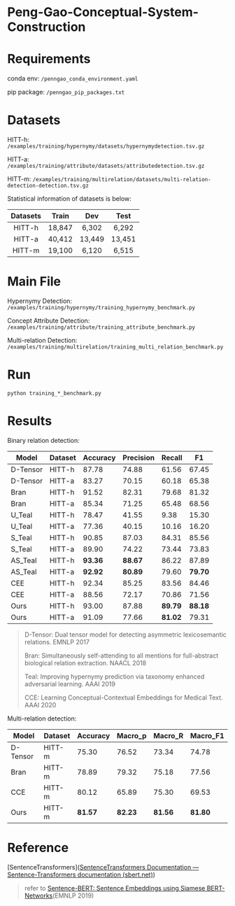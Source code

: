 # Peng-Gao-Conceptual-System-Construction

# Requirements

conda env: `/penngao_conda_environment.yaml`

pip package: `/penngao_pip_packages.txt`

# Datasets

HITT-h: `/examples/training/hypernymy/datasets/hypernymydetection.tsv.gz`

HITT-a: `/examples/training/attribute/datasets/attributedetection.tsv.gz`

HITT-m: `/examples/training/multirelation/datasets/multi-relation-detection-detection.tsv.gz`

Statistical information of datasets is below:

| Datasets | Train  |  Dev   |  Test  |
| :------: | :----: | :----: | :----: |
|  HITT-h  | 18,847 | 6,302  | 6,292  |
|  HITT-a  | 40,412 | 13,449 | 13,451 |
|  HITT-m  | 19,100 | 6,120  | 6,515  |

# Main File

Hypernymy Detection: `/examples/training/hypernymy/training_hypernymy_benchmark.py`

Concept Attribute Detection: `/examples/training/attribute/training_attribute_benchmark.py`

Multi-relation Detection: `/examples/training/multirelation/training_multi_relation_benchmark.py`

# Run

```
python training_*_benchmark.py
```

# Results

Binary relation detection:

| Model    | Dataset | Accuracy  | Precision | Recall    | F1        |
| -------- | ------- | --------- | --------- | --------- | --------- |
| D-Tensor | HITT-h  | 87.78     | 74.88     | 61.56     | 67.45     |
| D-Tensor | HITT-a  | 83.27     | 70.15     | 60.18     | 65.38     |
| Bran     | HITT-h  | 91.52     | 82.31     | 79.68     | 81.32     |
| Bran     | HITT-a  | 85.34     | 71.25     | 65.48     | 68.56     |
| U_Teal   | HITT-h  | 78.47     | 41.55     | 9.38      | 15.30     |
| U_Teal   | HITT-a  | 77.36     | 40.15     | 10.16     | 16.20     |
| S_Teal   | HITT-h  | 90.85     | 87.03     | 84.31     | 85.56     |
| S_Teal   | HITT-a  | 89.90     | 74.22     | 73.44     | 73.83     |
| AS_Teal  | HITT-h  | **93.36** | **88.67** | 86.22     | 87.89     |
| AS_Teal  | HITT-a  | **92.92** | **80.89** | 79.60     | **79.70** |
| CEE      | HITT-h  | 92.34     | 85.25     | 83.56     | 84.46     |
| CEE      | HITT-a  | 88.56     | 72.17     | 70.86     | 71.56     |
| Ours     | HITT-h  | 93.00     | 87.88     | **89.79** | **88.18** |
| Ours     | HITT-a  | 91.09     | 77.66     | **81.02** | 79.31     |

> D-Tensor: Dual tensor model for detecting asymmetric lexicosemantic relations. EMNLP 2017
>
> Bran: Simultaneously self-attending to all mentions for full-abstract biological relation extraction. NAACL 2018
>
> Teal: Improving hypernymy prediction via taxonomy enhanced adversarial learning. AAAI 2019
>
> CCE: Learning Conceptual-Contextual Embeddings for Medical Text. AAAI 2020

Multi-relation detection:

| Model    | Dataset | Accuracy  | Macro_p   | Macro_R   | Macro_F1  |
| -------- | ------- | --------- | --------- | --------- | --------- |
| D-Tensor | HITT-m  | 75.30     | 76.52     | 73.34     | 74.78     |
| Bran     | HITT-m  | 78.89     | 79.32     | 75.18     | 77.56     |
| CCE      | HITT-m  | 80.12     | 65.89     | 75.30     | 69.53     |
| Ours     | HITT-m  | **81.57** | **82.23** | **81.56** | **81.80** |

# Reference

[SentenceTransformers]([SentenceTransformers Documentation — Sentence-Transformers documentation (sbert.net)](https://www.sbert.net/))

> refer to [Sentence-BERT: Sentence Embeddings using Siamese BERT-Networks](https://arxiv.org/abs/1908.10084)(EMNLP 2019)
